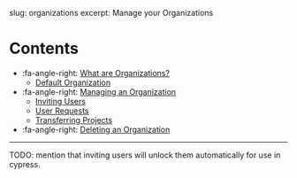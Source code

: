 slug: organizations
excerpt: Manage your Organizations

# Contents

- :fa-angle-right: [What are Organizations?](#section-what-are-organizations-)
  - [Default Organization](#section-default-organization)
- :fa-angle-right: [Managing an Organization](#section-managing-an-organization)
  - [Inviting Users](#section-inviting-users)
  - [User Requests](#section-user-requests)
  - [Transferring Projects](#section-transferring-projects)
- :fa-angle-right: [Deleting an Organization](#section-deleting-an-organization)

***

TODO: mention that inviting users will unlock them automatically for use in cypress.
